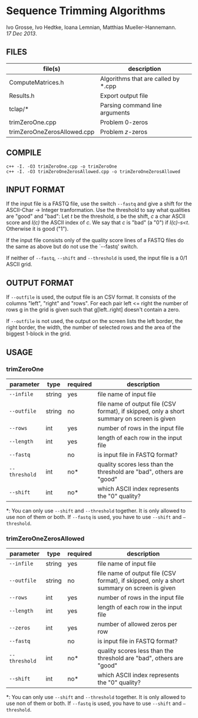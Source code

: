# Sequence Trimming Algorithms
Ivo Grosse, Ivo Hedtke, Ioana Lemnian, Matthias Mueller-Hannemann.  
*17 Dec 2013*.

## FILES
| file(s)                     | description                         |
| --------------------------- | ----------------------------------- |
| ComputeMatrices.h           | Algorithms that are called by *.cpp |
| Results.h                   | Export output file                  |
| tclap/\*                    | Parsing command line arguments      |
| trimZeroOne.cpp             | Problem 0-zeros                     |
| trimZeroOneZerosAllowed.cpp | Problem *z*-zeros                   |

## COMPILE
```
c++ -I. -O3 trimZeroOne.cpp -o trimZeroOne
c++ -I. -O3 trimZeroOneZerosAllowed.cpp -o trimZeroOneZerosAllowed
```

## INPUT FORMAT
If the input file is a FASTQ file, use the switch `--fastq` and give a shift for
the ASCII-Char -> Integer tranformation. Use the threshold to say what qualities
are "good" and "bad": Let *t* be the threshold, *s* be the shift, *c* a char ASCII
score and *I(c)* the ASCII index of *c*. We say that *c* is "bad" (a "0") if *I(c)-s<t*.
Otherwise it is good ("1").

If the input file consists only of the quality score lines of a FASTQ files do
the same as above but do not use the `--fastq' switch.

If neither of `--fastq`, `--shift` and `--threshold` is used, the input file is a 0/1
ASCII grid.

## OUTPUT FORMAT
If `--outfile` is used, the output file is an CSV format. It consists of the
columns "left", "right" and "rows". For each pair left <= right the number of
rows g in the grid is given such that g[left..right] doesn't contain a zero.

If `--outfile` is not used, the output on the screen lists the left border, the
right border, the width, the number of selected rows and the area of the biggest
1-block in the grid.

## USAGE
### trimZeroOne
| parameter     | type   | required | description                                                                                |
| ------------- | ------ | -------- | ------------------------------------------------------------------------------------------ |
| `--infile`    | string | yes      | file name of input file                                                                    |
| `--outfile`   | string | no       | file name of output file (CSV format), if skipped, only a short summary on screen is given |
| `--rows`      | int    | yes      | number of rows in the input file                                                           |
| `--length`    | int    | yes      | length of each row in the input file                                                       |
| `--fastq`     |        | no       | is input file in FASTQ format?                                                             |
| `--threshold` | int    | no\*     | quality scores less than the threshold are "bad", others are "good"                        |
| `--shift`     | int    | no\*     | which ASCII index represents the "0" quality?                                              |

\*: You can only use `--shift` and `--threshold` together. It is only allowed to use
non of them or both. If `--fastq` is used, you have to use `--shift` and `–threshold`.

### trimZeroOneZerosAllowed
| parameter     | type   | required | description                                                                                |
| ------------- | ------ | -------- | ------------------------------------------------------------------------------------------ |
| `--infile`    | string | yes      | file name of input file                                                                    |
| `--outfile`   | string | no       | file name of output file (CSV format), if skipped, only a short summary on screen is given |
| `--rows`      | int    | yes      | number of rows in the input file                                                           |
| `--length`    | int    | yes      | length of each row in the input file                                                       |
| `--zeros`     | int    | yes      | number of allowed zeros per row                                                            |
| `--fastq`     |        | no       | is input file in FASTQ format?                                                             |
| `--threshold` | int    | no\*     | quality scores less than the threshold are "bad", others are "good"                        |
| `--shift`     | int    | no\*     | which ASCII index represents the "0" quality?                                              |

\*: You can only use `--shift` and `--threshold` together. It is only allowed to use
non of them or both. If `--fastq` is used, you have to use `--shift` and `–threshold`.